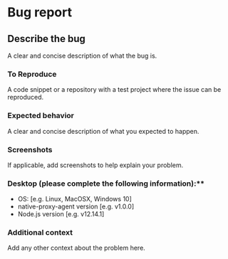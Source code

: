 # Bug report

## Describe the bug

A clear and concise description of what the bug is.

### To Reproduce

A code snippet or a repository with a test project where the issue can be reproduced.

### Expected behavior

A clear and concise description of what you expected to happen.

### Screenshots

If applicable, add screenshots to help explain your problem.

### Desktop (please complete the following information):\*\*

- OS: [e.g. Linux, MacOSX, Windows 10]
- native-proxy-agent version [e.g. v1.0.0]
- Node.js version [e.g. v12.14.1]

### Additional context

Add any other context about the problem here.
